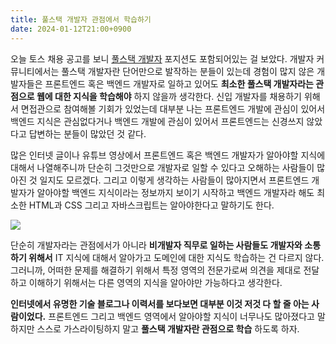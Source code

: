 ```yaml
---
title: 풀스택 개발자 관점에서 학습하기
date: 2024-01-12T21:00+0900
---
```


오늘 토스 채용 공고를 보니 [풀스택 개발자](https://toss.im/career/job-detail?job_id=5778130003&company=%ED%86%A0%EC%8A%A4%EB%B1%85%ED%81%AC) 포지션도 포함되어있는 걸 보았다. 개발자 커뮤니티에서는 풀스택 개발자란 단어만으로 발작하는 분들이 있는데 경험이 많지 않은 개발자들은 프론트엔드 혹은 백엔드 개발자로 일하고 있어도 __최소한 풀스택 개발자라는 관점으로 웹에 대한 지식을 학습해야__ 하지 않을까 생각한다. 신입 개발자를 채용하기 위해서 면접관으로 참여해볼 기회가 있었는데 대부분 나는 프론트엔드 개발에 관심이 있어서 백엔드 지식은 관심없다거나 백엔드 개발에 관심이 있어서 프론트엔드는 신경쓰지 않았다고 답변하는 분들이 많았던 것 같다.

많은 인터넷 글이나 유튜브 영상에서 프론트엔드 혹은 백엔드 개발자가 알아야할 지식에 대해서 나열해주니까 단순히 그것만으로 개발자로 일할 수 있다고 오해하는 사람들이 많아진 것 일지도 모르겠다. 그리고 이렇게 생각하는 사람들이 많아지면서 프론트엔드 개발자가 알아야할 백엔드 지식이라는 정보까지 보이기 시작하고 백엔드 개발자라 해도 최소한 HTML과 CSS 그리고 자바스크립트는 알아야한다고 말하기도 한다.

![](https://file2.nocutnews.co.kr/newsroom/image/2023/03/06/202303061456521603_0.jpg)

단순히 개발자라는 관점에서가 아니라 __비개발자 직무로 일하는 사람들도 개발자와 소통하기 위해서__ IT 지식에 대해서 알아가고 도메인에 대한 지식도 학습하는 건 다르지 않다. 그러니까, 어떠한 문제를 해결하기 위해서 특정 영역의 전문가로써 의견을 제대로 전달하고 이해하기 위해서는 다른 영역의 지식을 알아야만 가능하다고 생각한다.

__인터넷에서 유명한 기술 블로그나 이력서를 보다보면 대부분 이것 저것 다 할 줄 아는 사람이었다.__ 프론트엔드 그리고 백엔드 영역에서 알아야할 지식이 너무나도 많아졌다고 말하지만 스스로 가스라이팅하지 말고 __풀스택 개발자란 관점으로 학습__ 하도록 하자.
